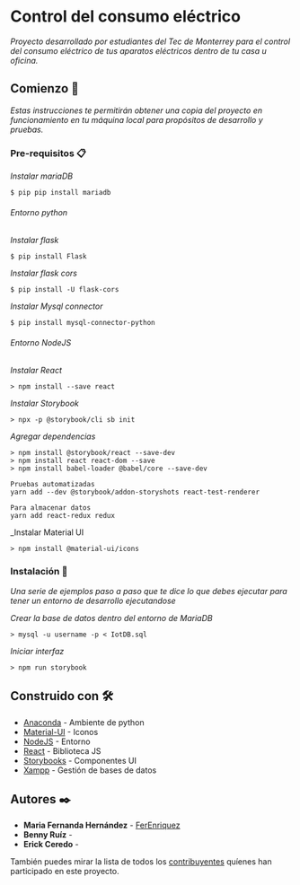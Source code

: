 # Control del consumo eléctrico

_Proyecto desarrollado por estudiantes del Tec de Monterrey para el control del consumo eléctrico de tus aparatos eléctricos dentro de tu casa u oficina._

## Comienzo 🚀

_Estas instrucciones te permitirán obtener una copia del proyecto en funcionamiento en tu máquina local para propósitos de desarrollo y pruebas._

### Pre-requisitos 📋

_Instalar mariaDB_
```
$ pip pip install mariadb
```

###### Entorno python

_Instalar flask_
```
$ pip install Flask
```
_Instalar flask cors_
```
$ pip install -U flask-cors
```
_Instalar Mysql connector_
```
$ pip install mysql-connector-python
```

###### Entorno NodeJS

_Instalar React_
```
> npm install --save react
```
_Instalar Storybook_
```
> npx -p @storybook/cli sb init
```
_Agregar dependencias_
```
> npm install @storybook/react --save-dev
> npm install react react-dom --save
> npm install babel-loader @babel/core --save-dev

Pruebas automatizadas
yarn add --dev @storybook/addon-storyshots react-test-renderer

Para almacenar datos
yarn add react-redux redux
```
_Instalar Material UI
```
> npm install @material-ui/icons
```
### Instalación 🔧

_Una serie de ejemplos paso a paso que te dice lo que debes ejecutar para tener un entorno de desarrollo ejecutandose_

_Crear la base de datos dentro del entorno de MariaDB_

```
> mysql -u username -p < IotDB.sql
```

_Iniciar interfaz_
```
> npm run storybook
```


## Construido con 🛠️

* [Anaconda](https://www.anaconda.com/) - Ambiente de python
* [Material-UI](https://material-ui.com/es/components/icons/) - Iconos
* [NodeJS](https://nodejs.org/es/download/) - Entorno
* [React](https://es.reactjs.org/docs/getting-started.html) - Biblioteca JS
* [Storybooks](https://storybook.js.org/docs/guides/guide-react/) - Componentes UI 
* [Xampp](https://www.apachefriends.org/index.html) - Gestión de bases de datos

## Autores ✒️

* **Maria Fernanda Hernández** - [FerEnriquez](https://github.com/FerEnriquez)
* **Benny Ruíz** -
* **Erick Ceredo** - 

También puedes mirar la lista de todos los [contribuyentes](https://github.com/your/project/contributors) quíenes han participado en este proyecto. 

